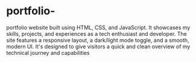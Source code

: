# portfolio-
 portfolio website built using HTML, CSS, and JavaScript. It showcases my skills, projects, and experiences as a tech enthusiast and developer. The site features a responsive layout, a dark/light mode toggle, and a smooth, modern UI. It's designed to give visitors a quick and clean overview of my technical journey and capabilities
